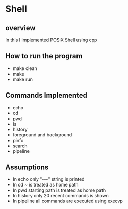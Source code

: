 # Shell

## overview
In this I implemented POSIX Shell using cpp

## How to run the program
- make clean
- make
- make run


## Commands Implemented
- echo
- cd
- pwd
- ls
- history
- foreground and background
- pinfo
- search
- pipeline

## Assumptions 
- In echo only "---" string is printed
- In cd ~ is treated as home path
- In pwd starting path is treated as home path
- In history only 20 recent commands is shown
- In pipeline all commands are executed using execvp

